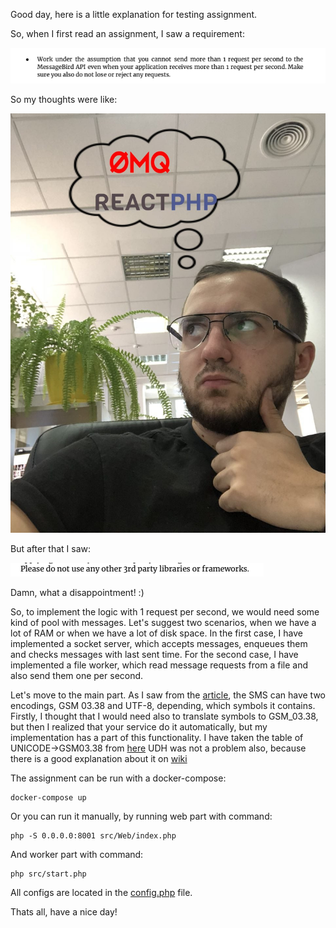 Good day, here is a little explanation for testing assignment.

So, when I first read an assignment, I saw a requirement:

![First requirement](assets/1.png)

So my thoughts were like:

![Thoughts](assets/2.jpg)

But after that I saw:

![Damn](assets/3.png)

Damn, what a disappointment! :)

So, to implement the logic with 1 request per second, we would need some kind of pool with messages.
Let's suggest two scenarios, when we have a lot of RAM or when we have a lot of disk space.
In the first case, I have implemented a socket server, which accepts messages, enqueues them and checks messages with last sent time.
For the second case, I have implemented a file worker, which read message requests from a file and also send them one per second.

Let's move to the main part.
As I saw from the [article](https://en.wikipedia.org/wiki/GSM_03.38), the SMS can have two encodings, GSM 03.38 and UTF-8, depending, which symbols it contains.
Firstly, I thought that I would need also to translate symbols to GSM_03.38, but then I realized that your service do it automatically, but my implementation has a part of this functionality. I have taken the table of UNICODE->GSM03.38 from [here](https://www.unicode.org/Public/MAPPINGS/ETSI/GSM0338.TXT)
UDH was not a problem also, because there is a good explanation about it on [wiki](https://en.wikipedia.org/wiki/Concatenated_SMS)

The assignment can be run with a docker-compose:

```
docker-compose up
```

Or you can run it manually, by running web part with command:

```
php -S 0.0.0.0:8001 src/Web/index.php
```

And worker part with command:
```
php src/start.php
```

All configs are located in the [config.php](config.php) file.

Thats all, have a nice day!